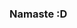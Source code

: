 ### Namaste :D

<!--
**darshpreet-kaur/Darshpreet-kaur** is a ✨ _special_ ✨ repository because its `README.md` (this file) appears on your GitHub profile.

Here are some ideas to get you started:

- 🔭 I’m currently working on ion beam analysis
- ⚡ Fun fact:I am a chess player too!
- <3  Looking forward to code learning!!
-->
